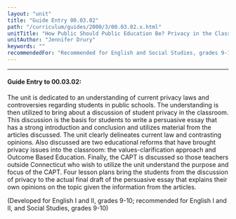 ```yaml
---
layout: "unit"
title: "Guide Entry 00.03.02"
path: "/curriculum/guides/2000/3/00.03.02.x.html"
unitTitle: "How Public Should Public Education Be? Privacy in the Classroom and School: CAPT Interdisciplinary Practice"
unitAuthor: "Jennifer Drury"
keywords: ""
recommendedFor: "Recommended for English and Social Studies, grades 9-10."
---
```

<body>
<hr/>
<h4>
Guide Entry to 00.03.02:
</h4>
The unit is dedicated to an understanding of current privacy laws and controversies regarding students in public schools.  The understanding is then utilized to bring about a discussion of student privacy in the classroom.  This discussion is the basis for students to write a persuasive essay that has a strong introduction and conclusion and utilizes material from the articles discussed.  The unit clearly delineates current law and contrasting opinions.  Also discussed are two educational reforms that have brought privacy issues into the classroom: the values-clarification approach and Outcome Based Education.  Finally, the CAPT is discussed so those teachers outside Connecticut who wish to utilize the unit understand the purpose and focus of the CAPT. Four lesson plans bring the students from the discussion of privacy to the actual final draft of the persuasive essay that explains their own opinions on the topic given the information from the articles.
<p>
(Developed for English I and II, grades 9-10; recommended for English I and II, and Social Studies, grades 9-10)
</p>
</body>
